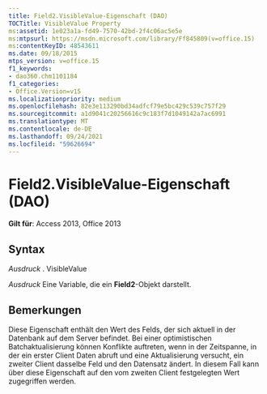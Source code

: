```yaml
---
title: Field2.VisibleValue-Eigenschaft (DAO)
TOCTitle: VisibleValue Property
ms:assetid: 1e023a1a-fd49-7570-42bd-2f4c06ac5e5e
ms:mtpsurl: https://msdn.microsoft.com/library/Ff845809(v=office.15)
ms:contentKeyID: 48543611
ms.date: 09/18/2015
mtps_version: v=office.15
f1_keywords:
- dao360.chm1101184
f1_categories:
- Office.Version=v15
ms.localizationpriority: medium
ms.openlocfilehash: 82e3e113290bd34adfcf79e5bc429c539c757f29
ms.sourcegitcommit: a1d9041c20256616c9c183f7d1049142a7ac6991
ms.translationtype: MT
ms.contentlocale: de-DE
ms.lasthandoff: 09/24/2021
ms.locfileid: "59626694"
---
```

# <a name="field2visiblevalue-property-dao"></a>Field2.VisibleValue-Eigenschaft (DAO)


**Gilt für**: Access 2013, Office 2013

## <a name="syntax"></a>Syntax

*Ausdruck* . VisibleValue

*Ausdruck* Eine Variable, die ein **Field2**-Objekt darstellt.

## <a name="remarks"></a>Bemerkungen

Diese Eigenschaft enthält den Wert des Felds, der sich aktuell in der Datenbank auf dem Server befindet. Bei einer optimistischen Batchaktualisierung können Konflikte auftreten, wenn in der Zeitspanne, in der ein erster Client Daten abruft und eine Aktualisierung versucht, ein zweiter Client dasselbe Feld und den Datensatz ändert. In diesem Fall kann über diese Eigenschaft auf den vom zweiten Client festgelegten Wert zugegriffen werden.

